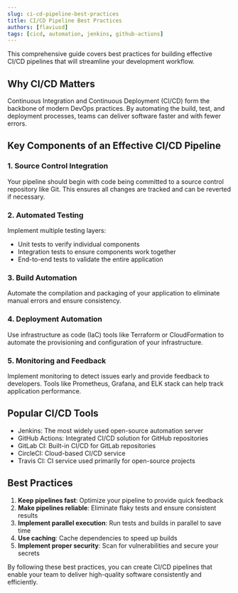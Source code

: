 ```yaml
---
slug: ci-cd-pipeline-best-practices
title: CI/CD Pipeline Best Practices
authors: [flaviusd]
tags: [cicd, automation, jenkins, github-actions]
---
```


This comprehensive guide covers best practices for building effective CI/CD pipelines that will streamline your development workflow.

<!-- truncate -->

## Why CI/CD Matters

Continuous Integration and Continuous Deployment (CI/CD) form the backbone of modern DevOps practices. By automating the build, test, and deployment processes, teams can deliver software faster and with fewer errors.

## Key Components of an Effective CI/CD Pipeline

### 1. Source Control Integration

Your pipeline should begin with code being committed to a source control repository like Git. This ensures all changes are tracked and can be reverted if necessary.

### 2. Automated Testing

Implement multiple testing layers:
- Unit tests to verify individual components
- Integration tests to ensure components work together
- End-to-end tests to validate the entire application

### 3. Build Automation

Automate the compilation and packaging of your application to eliminate manual errors and ensure consistency.

### 4. Deployment Automation

Use infrastructure as code (IaC) tools like Terraform or CloudFormation to automate the provisioning and configuration of your infrastructure.

### 5. Monitoring and Feedback

Implement monitoring to detect issues early and provide feedback to developers. Tools like Prometheus, Grafana, and ELK stack can help track application performance.

## Popular CI/CD Tools

- Jenkins: The most widely used open-source automation server
- GitHub Actions: Integrated CI/CD solution for GitHub repositories
- GitLab CI: Built-in CI/CD for GitLab repositories
- CircleCI: Cloud-based CI/CD service
- Travis CI: CI service used primarily for open-source projects

## Best Practices

1. **Keep pipelines fast**: Optimize your pipeline to provide quick feedback
2. **Make pipelines reliable**: Eliminate flaky tests and ensure consistent results
3. **Implement parallel execution**: Run tests and builds in parallel to save time
4. **Use caching**: Cache dependencies to speed up builds
5. **Implement proper security**: Scan for vulnerabilities and secure your secrets

By following these best practices, you can create CI/CD pipelines that enable your team to deliver high-quality software consistently and efficiently.
